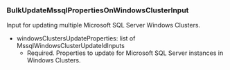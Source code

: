 ### BulkUpdateMssqlPropertiesOnWindowsClusterInput
Input for updating multiple Microsoft SQL Server Windows Clusters.

- windowsClustersUpdateProperties: list of MssqlWindowsClusterUpdateIdInputs
  - Required. Properties to update for Microsoft SQL Server instances in Windows Clusters.
